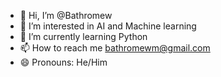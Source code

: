 - 👋 Hi, I’m @Bathromew
- 👀 I’m interested in AI and Machine learning
- 🌱 I’m currently learning Python
- 📫 How to reach me bathromewm@gmail.com
- 😄 Pronouns: He/Him


<!---
Bathromew/Bathromew is a ✨ special ✨ repository because its `README.md` (this file) appears on your GitHub profile.
You can click the Preview link to take a look at your changes.
--->
